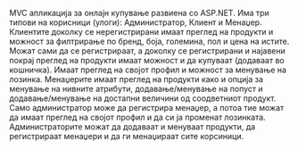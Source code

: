 MVC апликација за онлајн купување развиена со ASP.NET. Има три типови на корисници (улоги): Aдминистратор, Клиент и Менаџер. 
Клиентите доколку се нерегистрирани имаат преглед на продукти и можност за филтрирање по бренд, боја, големина, пол и цена на истите. 
Можат сами да се регистрираат, а доколку се регистрирани и најавени покрај преглед на продукти имаат можност и да купуваат (додаваат во кошничка). 
Имаат преглед на својот профил и можност за менување на лозинка.
Менаџерите имаат преглед на продукти како и опција за менување на нивните атрибути, додавање/менување на попуст и додавање/менување на достапни величини од соодветниот продукт.
Само администратор може да регистрира менаџер, а потоа тие можат да имаат преглед на својот профил и да си ја променат лозинката.
Администраторите можат да додаваат и менуваат продукти, да регистрираат менаџери и да ги менаџираат сите корсиници. 
